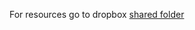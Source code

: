 For resources go to dropbox [shared folder](https://www.dropbox.com/sh/zze7mwyufb01v5v/AAAeUfy4_Zzzua2swH43ZUZaa?dl=0)
